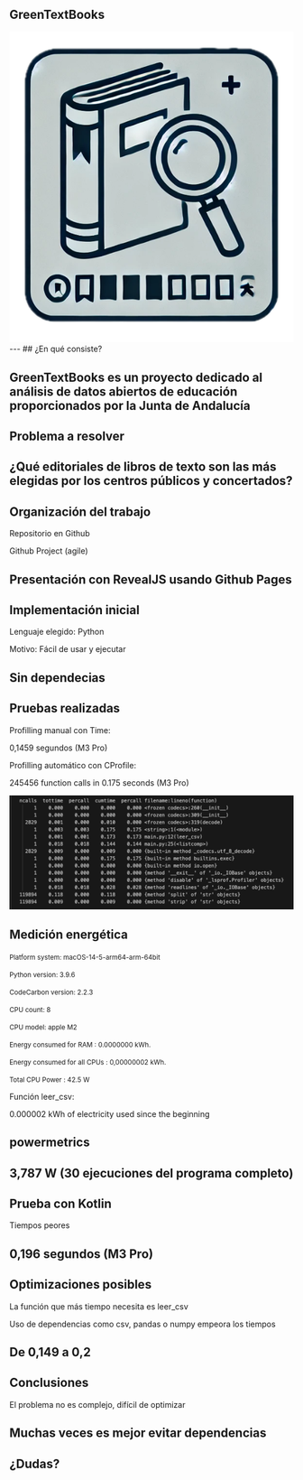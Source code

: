 ## GreenTextBooks

<img class="r-stretch" style="text-align: center" src="assets/logo.png">
---
## ¿En qué consiste?

GreenTextBooks es un proyecto dedicado al análisis de datos abiertos de educación proporcionados por la Junta de Andalucía
---
## Problema a resolver

¿Qué editoriales de libros de texto son las más elegidas por los centros públicos y concertados? <!-- .element: class="fragment" -->
---
## Organización del trabajo

Repositorio en Github <!-- .element: class="fragment" -->

Github Project (agile) <!-- .element: class="fragment" -->

Presentación con RevealJS usando Github Pages <!-- .element: class="fragment" -->
---
## Implementación inicial

Lenguaje elegido: Python <!-- .element: class="fragment" -->

Motivo: Fácil de usar y ejecutar <!-- .element: class="fragment" -->

Sin dependecias <!-- .element: class="fragment" -->
---
## Pruebas realizadas

Profilling manual con Time:  <!-- .element: class="fragment" -->

0,1459 segundos (M3 Pro)  <!-- .element: class="fragment" -->

Profilling automático con CProfile:  <!-- .element: class="fragment" -->

245456 function calls in 0.175 seconds (M3 Pro)  <!-- .element: class="fragment" -->


<img class="r-stretch" style="text-align: center" src="assets/python-cprofile.png">


## Medición energética

<small>Platform system: macOS-14-5-arm64-arm-64bit </small>

<small>Python version: 3.9.6</small>

<small>CodeCarbon version: 2.2.3</small>

<small>CPU count: 8</small>

<small>CPU model: apple M2</small>

<small>Energy consumed for RAM : 0.0000000 kWh. </small>

<small>Energy consumed for all CPUs : 0,00000002 kWh. </small>

<small>Total CPU Power : 42.5 W</small>


Función leer_csv:

0.000002 kWh of electricity used since the beginning


## powermetrics

3,787 W (30 ejecuciones del programa completo)
---
## Prueba con Kotlin

Tiempos peores  <!-- .element: class="fragment" -->

0,196 segundos (M3 Pro)  <!-- .element: class="fragment" -->
---
## Optimizaciones posibles

La función que más tiempo necesita es leer_csv  <!-- .element: class="fragment" -->

Uso de dependencias como csv, pandas o numpy empeora los tiempos  <!-- .element: class="fragment" -->

De 0,149 a 0,2  <!-- .element: class="fragment" -->
---
## Conclusiones

El problema no es complejo, difícil de optimizar <!-- .element: class="fragment" -->

Muchas veces es mejor evitar dependencias <!-- .element: class="fragment" -->
---
## ¿Dudas?